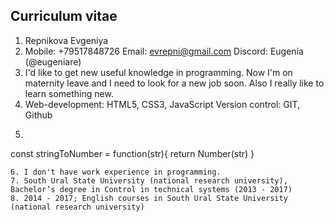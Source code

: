## Curriculum vitae

1. Repnikova Evgeniya
2. Mobile: +79517848726
Email: evrepni@gmail.com
Discord: Eugenia (@eugeniare)
3. I'd like to get new useful knowledge in programming. Now I'm on maternity leave and I need to look for a new job soon. Also I really like to learn something new.
4. Web-development: HTML5, CSS3, JavaScript
Version control: GIT, Github
5. ```
const stringToNumber = function(str){
  return Number(str)
}
```
6. I don't have work experience in programming.
7. South Ural State University (national research university), Bachelor’s degree in Сontrol in technical systems (2013 - 2017)
8. 2014 - 2017; English courses in South Ural State University (national research university)